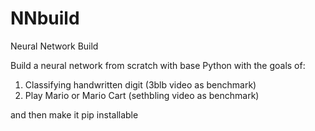 # NNbuild
Neural Network Build

Build a neural network from scratch with base Python with the goals of:
1. Classifying handwritten digit (3blb video as benchmark)
2. Play Mario or Mario Cart (sethbling video as benchmark)

and then make it pip installable
